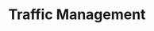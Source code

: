 ---
title: "Traffic Management"
description: 
weight: 300
linkTitle: "Traffic Management"
menu: 
  docs:
    parent: How-To Guides
---
